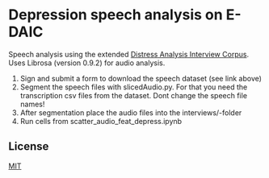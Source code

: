 # Depression speech analysis on E-DAIC
Speech analysis using the extended [Distress Analysis Interview Corpus](https://dcapswoz.ict.usc.edu/). 
Uses Librosa (version 0.9.2) for audio analysis. 

1. Sign and submit a form to download the speech dataset (see link above)
2. Segment the speech files with slicedAudio.py. For that you need the transcription csv files from the dataset. Dont change the speech file names!
3. After segmentation place the audio files into the interviews/-folder
4. Run cells from scatter_audio_feat_depress.ipynb




## License
[MIT](https://choosealicense.com/licenses/mit/)